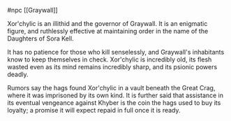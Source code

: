  #npc [[Graywall]]

Xor'chylic is an illithid and the governor of Graywall. It is an enigmatic figure, and ruthlessly effective at maintaining order in the name of the Daughters of Sora Kell.

It has no patience for those who kill senselessly, and Graywall's inhabitants know to keep themselves in check. Xor'chylic is incredibly old, its flesh wasted even as its mind remains incredibly sharp, and its psionic powers deadly.

Rumors say the hags found Xor'chylic in a vault beneath the Great Crag, where it was imprisoned by its own kind. It is further said that assistance in its eventual vengeance against Khyber is the coin the hags used to buy its loyalty; a promise it will expect repaid in full once it is ready.
